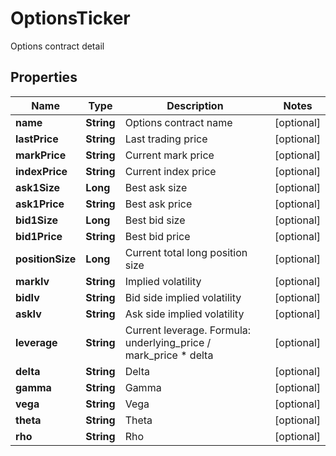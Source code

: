 
# OptionsTicker

Options contract detail

## Properties

Name | Type | Description | Notes
------------ | ------------- | ------------- | -------------
**name** | **String** | Options contract name |  [optional]
**lastPrice** | **String** | Last trading price |  [optional]
**markPrice** | **String** | Current mark price |  [optional]
**indexPrice** | **String** | Current index price |  [optional]
**ask1Size** | **Long** | Best ask size |  [optional]
**ask1Price** | **String** | Best ask price |  [optional]
**bid1Size** | **Long** | Best bid size |  [optional]
**bid1Price** | **String** | Best bid price |  [optional]
**positionSize** | **Long** | Current total long position size |  [optional]
**markIv** | **String** | Implied volatility |  [optional]
**bidIv** | **String** | Bid side implied volatility |  [optional]
**askIv** | **String** | Ask side implied volatility |  [optional]
**leverage** | **String** | Current leverage. Formula: underlying_price / mark_price * delta |  [optional]
**delta** | **String** | Delta |  [optional]
**gamma** | **String** | Gamma |  [optional]
**vega** | **String** | Vega |  [optional]
**theta** | **String** | Theta |  [optional]
**rho** | **String** | Rho |  [optional]

